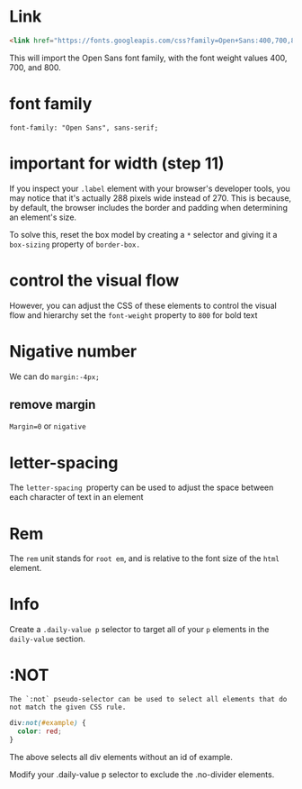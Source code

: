 # Link
```html
<link href="https://fonts.googleapis.com/css?family=Open+Sans:400,700,800" rel="stylesheet">
```
This will import the Open Sans font family, with the font weight values 400, 700, and 800.


# font family 
`font-family: "Open Sans", sans-serif;`

# important for width (step 11)
If you inspect your `.label` element with your browser's developer tools, you may notice that it's actually 288 pixels wide instead of 270. This is because, by default, the browser includes the border and padding when determining an element's size.

To solve this, reset the box model by creating a `*` selector and giving it a `box-sizing` property of `border-box.`




# control the visual flow
However, you can adjust the CSS of these elements to control the visual flow and hierarchy
set the `font-weight` property to `800` for bold text

# Nigative number
 We can do `margin:-4px;`
## remove margin
`Margin=0` or `nigative`

 # letter-spacing
 The `letter-spacing `property can be used to adjust the space between each character of text in an element

# Rem
The `rem` unit stands for `root em`, and is relative to the font size of the `html` element.

# Info
Create a `.daily-value p` selector to target all of your `p` elements in the `daily-value` section. 


# :NOT
    The `:not` pseudo-selector can be used to select all elements that do not match the given CSS rule.

```css
div:not(#example) {
  color: red;
}
```
The above selects all div elements without an id of example.

Modify your .daily-value p selector to exclude the .no-divider elements.


